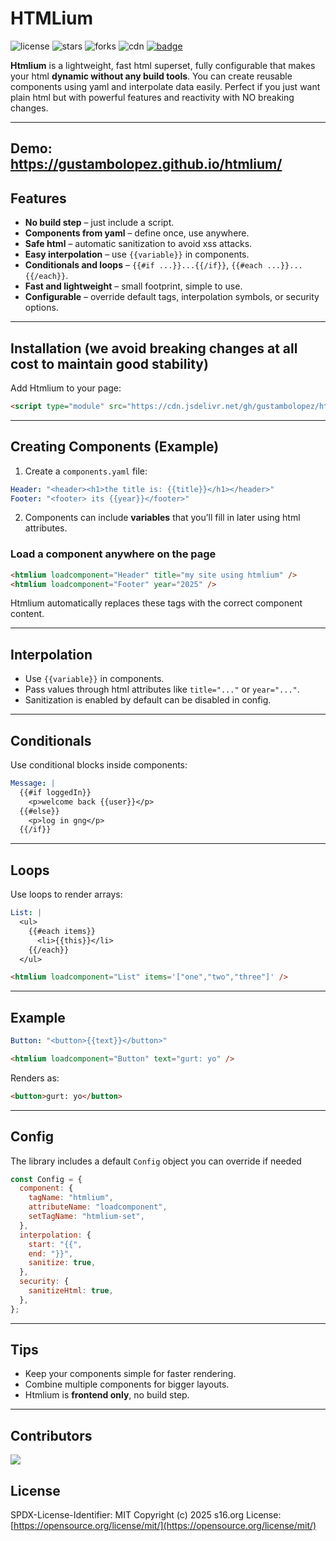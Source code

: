 # HTMLium

![license](https://img.shields.io/badge/License-MIT-yellow.svg)
![stars](https://img.shields.io/github/stars/gustambolopez/htmlium?style=social)
![forks](https://img.shields.io/github/forks/gustambolopez/htmlium?style=social)
![cdn](https://img.shields.io/badge/CDN-jsdelivr-blue)
[![badge](https://data.jsdelivr.com/v1/package/gh/gustambolopez/htmlium/badge)](https://www.jsdelivr.com/package/gh/gustambolopez/htmlium)

**Htmlium** is a lightweight, fast html superset, fully configurable that makes your html **dynamic without any build tools**. You can create reusable components using yaml and interpolate data easily. Perfect if you just want plain html but with powerful features and reactivity with NO breaking changes.

---
Demo: 
https://gustambolopez.github.io/htmlium/
---

## Features

* **No build step** – just include a script.
* **Components from yaml** – define once, use anywhere.
* **Safe html** – automatic sanitization to avoid xss attacks.
* **Easy interpolation** – use `{{variable}}` in components.
* **Conditionals and loops** – `{{#if ...}}...{{/if}}`, `{{#each ...}}...{{/each}}`.
* **Fast and lightweight** – small footprint, simple to use.
* **Configurable** – override default tags, interpolation symbols, or security options.

---

## Installation (we avoid breaking changes at all cost to maintain good stability)

Add Htmlium to your page:

```html
<script type="module" src="https://cdn.jsdelivr.net/gh/gustambolopez/htmlium@lastest/index.min.js"></script>
````

---

## Creating Components (Example)

1. Create a `components.yaml` file:

```yaml
Header: "<header><h1>the title is: {{title}}</h1></header>"
Footer: "<footer> its {{year}}</footer>"
```

2. Components can include **variables** that you’ll fill in later using html attributes.

### Load a component anywhere on the page

```html
<htmlium loadcomponent="Header" title="my site using htmlium" />
<htmlium loadcomponent="Footer" year="2025" />
```

Htmlium automatically replaces these tags with the correct component content.

---

## Interpolation

* Use `{{variable}}` in components.
* Pass values through html attributes like `title="..."` or `year="..."`.
* Sanitization is enabled by default can be disabled in config.

---

## Conditionals

Use conditional blocks inside components:

```yaml
Message: |
  {{#if loggedIn}}
    <p>welcome back {{user}}</p>
  {{#else}}
    <p>log in gng</p>
  {{/if}}
```

---

## Loops

Use loops to render arrays:

```yaml
List: |
  <ul>
    {{#each items}}
      <li>{{this}}</li>
    {{/each}}
  </ul>
```

```html
<htmlium loadcomponent="List" items='["one","two","three"]' />
```

---

## Example

```yaml
Button: "<button>{{text}}</button>"
```

```html
<htmlium loadcomponent="Button" text="gurt: yo" />
```

Renders as:

```html
<button>gurt: yo</button>
```

---

## Config

The library includes a default `Config` object you can override if needed

```js
const Config = {
  component: {
    tagName: "htmlium",
    attributeName: "loadcomponent",
    setTagName: "htmlium-set",
  },
  interpolation: {
    start: "{{",
    end: "}}",
    sanitize: true,
  },
  security: {
    sanitizeHtml: true,
  },
};
```

---

## Tips

* Keep your components simple for faster rendering.
* Combine multiple components for bigger layouts.
* Htmlium is **frontend only**, no build step.

---

## Contributors

<a href="https://github.com/gustambolopez/htmlium/graphs/contributors">
  <img src="https://contrib.rocks/image?repo=gustambolopez/htmlium" />
</a>

## License

SPDX-License-Identifier: MIT
Copyright (c) 2025 s16.org
License: [https://opensource.org/license/mit/](https://opensource.org/license/mit/)
